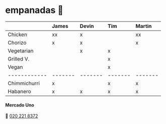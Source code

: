 # empanadas 🥟

|              | James   | Devin   | Tim     | Martin  |
| :----------- | :------ | :------ | :------ | :------ |
| Chicken      | xx      | x       |         | xx      |
| Chorizo      | x       | x       |         | x       |
| Vegetarian   |         | x       | x       |         |
| Grilled V.   |         |         | x       |         |
| Vegan        |         |         | x       |         |
| ------------ | ------- | ------- | ------- | ------- |
| Chimmichurri | x       |         | x       | x       |
| Habanero     | x       | x       | x       | x       |

#### Mercado Uno
🤙 [020 221 8372](tel:+31202218372)
